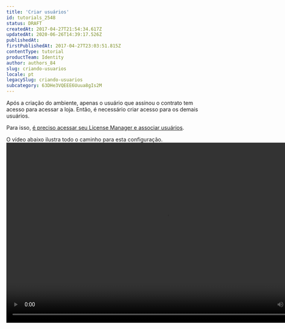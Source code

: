 ```yaml
---
title: 'Criar usuários'
id: tutorials_2548
status: DRAFT
createdAt: 2017-04-27T21:54:34.617Z
updatedAt: 2020-06-26T14:39:17.526Z
publishedAt: 
firstPublishedAt: 2017-04-27T23:03:51.815Z
contentType: tutorial
productTeam: Identity
author: authors_84
slug: criando-usuarios
locale: pt
legacySlug: criando-usuarios
subcategory: 63DHe3VQEEE6Uuua8gIs2M
---
```


Após a criação do ambiente, apenas o usuário que assinou o contrato tem acesso para acessar a loja. Então, é necessário criar acesso para os demais usuários.

Para isso, [é preciso acessar seu License Manager e associar usuários](/tutorial/gerenciando-usuarios/ "é preciso acessar seu License Manager e associar usuários").

O vídeo abaixo ilustra todo o caminho para esta configuração.
<video class="wp-video-shortcode" id="video-2548-13" width="840" height="473" preload="metadata" controls="controls"><source type="video/mp4" src="https://assets.contentful.com/alneenqid6w5/2WUdIzl9y8q6y8uaOSgOKA/cc3541d7834f8b2b8f8eaf09672361bf/2b-CriandoUsuario.mp4" />

